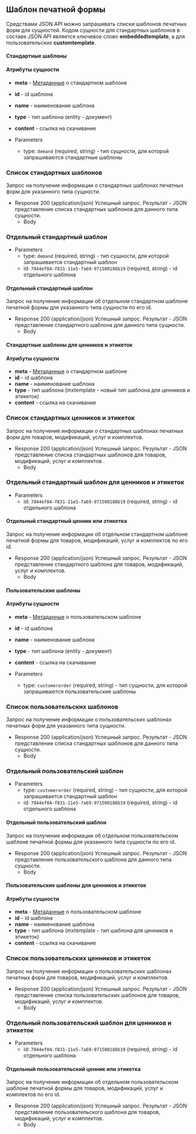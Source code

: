 ## Шаблон печатной формы
Средствами JSON API можно запрашивать списки шаблонов печатных форм для сущностей. Кодом сущности для стандартных шаблонов в составе JSON API является ключевое слово **embeddedtemplate**, а для пользовательских **customtemplate**.

#### Стандартные шаблоны 
#### Атрибуты сущности
+ **meta** - [Метаданные](/api/remap/1.2/doc/index.html#header-метаданные) о стандартном шаблоне
+ **id** - id шаблона
+ **name** - наименование шаблона
+ **type** - тип шаблона (entity - документ)
+ **content** - ссылка на скачивание

+ Parameters
  + type: `demand` (required, string) - тип сущности, для которой запрашиваются стандартные шаблоны

### Список стандартных шаблонов 
Запрос на получение информации о стандартных шаблонах печатных форм для указанного типа сущности.
+ Response 200 (application/json)
Успешный запрос. Результат - JSON представление списка стандартных шаблонов для данного типа сущности.
  + Body
        <!-- include(body/template/embeddedtemplate.json) -->


### Отдельный стандартный шаблон 
+ Parameters
  + type: `demand` (required, string) - тип сущности, для которой запрашивается стандартный шаблон
  + id: `7944ef04-f831-11e5-7a69-971500188b19` (required, string) - id отдельного шаблона

#### Отдельный стандартный шаблон 
Запрос на получение информации об отдельном стандартном шаблоне печатной формы для указанного типа сущности по его id.
+ Response 200 (application/json)
Успешный запрос. Результат - JSON представление стандартного шаблона для данного типа сущности.
  + Body
        <!-- include(body/template/embeddedtemplate_id.json) -->

#### Стандартные шаблоны для ценников и этикеток 
#### Атрибуты сущности
+ **meta** - [Метаданные](/api/remap/1.2/doc/index.html#header-метаданные) о стандартном шаблоне
+ **id** - id шаблона
+ **name** - наименование шаблона
+ **type** - тип шаблона (mxtemplate - новый тип шаблона для ценников и этикеток)
+ **content** - ссылка на скачивание

### Список стандартных ценников и этикеток 
Запрос на получение информации о стандартных шаблонах печатных форм для товаров, модификаций, услуг и комплектов.
+ Response 200 (application/json)
Успешный запрос. Результат - JSON представление списка стандартных шаблонов для товаров, модификаций, услуг и комплектов .
  + Body
        <!-- include(body/assortment/metadata/embeddedtemplate.json) -->

### Отдельный стандартный шаблон для ценников и этикеток 
+ Parameters
  + id: `7944ef04-f831-11e5-7a69-971500188b19` (required, string) - id отдельного шаблона

#### Отдельный стандартный ценник или этикетка 
Запрос на получение информации об отдельном стандартном шаблоне печатной формы для товаров, модификаций, услуг и комплектов по его id.
+ Response 200 (application/json)
Успешный запрос. Результат - JSON представление стандартного шаблона для товаров, модификаций, услуг и комплектов.
  + Body
        <!-- include(body/assortment/metadata/embeddedtemplate_id.json) -->


#### Пользовательские шаблоны 
#### Атрибуты сущности
+ **meta** - [Метаданные](/api/remap/1.2/doc/index.html#header-метаданные) о пользовательском шаблоне
+ **id** - id шаблона
+ **name** - наименование шаблона
+ **type** - тип шаблона (entity - документ)
+ **content** - ссылка на скачивание

+ Parameters
  + type: `customerorder` (required, string) - тип сущности, для которой запрашиваются пользовательские шаблоны

### Список пользовательских шаблонов 
Запрос на получение информации о пользовательских шаблонах печатных форм для указанного типа сущности.
+ Response 200 (application/json)
Успешный запрос. Результат - JSON представление списка стандартных шаблонов для данного типа сущности.
  + Body
        <!-- include(body/template/customtemplate.json) -->


### Отдельный пользовательский шаблон 
+ Parameters
  + type: `customerorder` (required, string) - тип сущности, для которой запрашивается стандартный шаблон
  + id: `7944ef04-f831-11e5-7a69-971500188b19` (required, string) - id отдельного шаблона

#### Отдельный пользовательский шаблон 
Запрос на получение информации об отдельном пользовательском шаблоне печатной формы для указанного типа сущности по его id.
+ Response 200 (application/json)
Успешный запрос. Результат - JSON представление пользовательского шаблона для данного типа сущности.
  + Body
        <!-- include(body/template/customtemplate_id.json) -->

#### Пользовательские шаблоны для ценников и этикеток 
#### Атрибуты сущности
+ **meta** - [Метаданные](/api/remap/1.2/doc/index.html#header-метаданные) о пользовательском шаблоне
+ **id** - id шаблона
+ **name** - наименование шаблона
+ **type** - тип шаблона (mxtemplate - тип шаблона для ценников и этикеток)
+ **content** - ссылка на скачивание

### Список пользовательских ценников и этикеток
Запрос на получение информации о пользовательских шаблонах печатных форм для товаров, модификаций, услуг и комплектов.
+ Response 200 (application/json)
Успешный запрос. Результат - JSON представление списка пользовательских шаблонов для товаров, модификаций, услуг и комплектов.
  + Body
        <!-- include(body/assortment/metadata/embeddedtemplate.json) -->

### Отдельный пользовательский шаблон для ценников и этикеток 
+ Parameters
  + id: `7944ef04-f831-11e5-7a69-971500188b19` (required, string) - id отдельного шаблона

#### Отдельный пользовательский ценник или этикетка 
Запрос на получение информации об отдельном пользовательском шаблоне печатной формы для товаров, модификаций, услуг и комплектов по его id.
+ Response 200 (application/json)
Успешный запрос. Результат - JSON представление пользовательского шаблона для товаров, модификаций, услуг и комплектов.
  + Body
        <!-- include(body/assortment/metadata/customtemplate_id.json) -->
